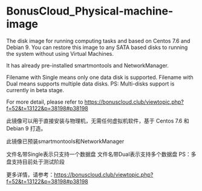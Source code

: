 # BonusCloud_Physical-machine-image

The disk image for running computing tasks and based on Centos 7.6 and Debian 9.
You can restore this image to any SATA based disks to running the system without using Virtual Machines.

It has already pre-installed smartmontools and NetworkManager.

Filename with Single means only one data disk is supported.
Filename with Dual means supports multiple data disks.
PS: Multi-disks support is currently in beta stage.

For more detail, please refer to https://bonuscloud.club/viewtopic.php?f=52&t=13122&p=38198#p38198


此镜像可以用于直接安装与物理机，无需任何虚拟机软件，基于 Centos 7.6 和 Debian 9 打造。

此镜像已预装smartmontools和NetworkManager

文件名带Single表示只支持一个数据盘
文件名带Dual表示支持多个数据盘
PS：多盘支持目前处于测试阶段

更多详情，请参考：https://bonuscloud.club/viewtopic.php?f=52&t=13122&p=38198#p38198
